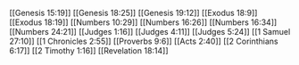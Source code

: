 [[Genesis 15:19]]
[[Genesis 18:25]]
[[Genesis 19:12]]
[[Exodus 18:9]]
[[Exodus 18:19]]
[[Numbers 10:29]]
[[Numbers 16:26]]
[[Numbers 16:34]]
[[Numbers 24:21]]
[[Judges 1:16]]
[[Judges 4:11]]
[[Judges 5:24]]
[[1 Samuel 27:10]]
[[1 Chronicles 2:55]]
[[Proverbs 9:6]]
[[Acts 2:40]]
[[2 Corinthians 6:17]]
[[2 Timothy 1:16]]
[[Revelation 18:14]]
